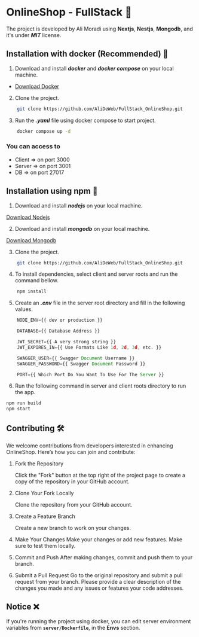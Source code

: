 # OnlineShop - FullStack 💪

The project is developed by Ali Moradi using **Nextjs**, **Nestjs**, **Mongodb**, and it's under **_MIT_** license.

## Installation with docker (Recommended) 🥇

1. Download and install **_docker_** and **_docker compose_** on your local machine.

- [Download Docker](https://www.docker.com)

2. Clone the project.

```bash
    git clone https://github.com/AliDeWeb/FullStack_OnlineShop.git
```

3. Run the **_.yaml_** file using docker compose to start project.

```bash
    docker compose up -d
```

### You can access to

- Client => on port 3000
- Server => on port 3001
- DB => on port 27017

## Installation using npm 🥈

1. Download and install **_nodejs_** on your local machine.

[Download Nodejs](https://nodejs.org/en)

2. Download and install **_mongodb_** on your local machine.

[Download Mongodb](https://www.mongodb.com)

3. Clone the project.

```bash
    git clone https://github.com/AliDeWeb/FullStack_OnlineShop.git
```

4. To install dependencies, select client and server roots and run the command bellow.

```bash
    npm install
```

5. Create an **_.env_** file in the server root directory and fill in the following values.

```ts
    NODE_ENV={{ dev or production }}

    DATABASE={{ Database Address }}

    JWT_SECRET={{ A very strong string }}
    JWT_EXPIRES_IN={{ Use Formats Like 1d, 2d, 3d, etc. }}

    SWAGGER_USER={{ Swagger Document Username }}
    SWAGGER_PASSWORD={{ Swagger Document Password }}

    PORT={{ Which Port Do You Want To Use For The Server }}
```

6. Run the following command in server and client roots directory to run the app.

```bash
npm run build
npm start
```

## Contributing 🛠️

We welcome contributions from developers interested in enhancing OnlineShop. Here’s how you can join and contribute:

1. Fork the Repository

   Click the "Fork" button at the top right of the project page to create a copy of the repository in your GitHub account.

2. Clone Your Fork Locally

   Clone the repository from your GitHub account.

3. Create a Feature Branch

   Create a new branch to work on your changes.

4. Make Your Changes
   Make your changes or add new features. Make sure to test them locally.

5. Commit and Push
   After making changes, commit and push them to your branch.

6. Submit a Pull Request
   Go to the original repository and submit a pull request from your branch. Please provide a clear description of the changes you made and any issues or features your code addresses.

## Notice ❌

If you're running the project using docker, you can edit server environment variables from **`server/Dockerfile`**, in the **Envs** section.
